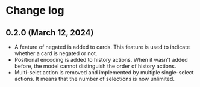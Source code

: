 # Change log

## 0.2.0 (March 12, 2024)
- A feature of negated is added to cards. This feature is used to indicate whether a card is negated or not.
- Positional encoding is added to history actions. When it wasn't added before, the model cannot distinguish the order of history actions.
- Multi-selet action is removed and implemented by multiple single-select actions. It means that the number of selections is now unlimited.
